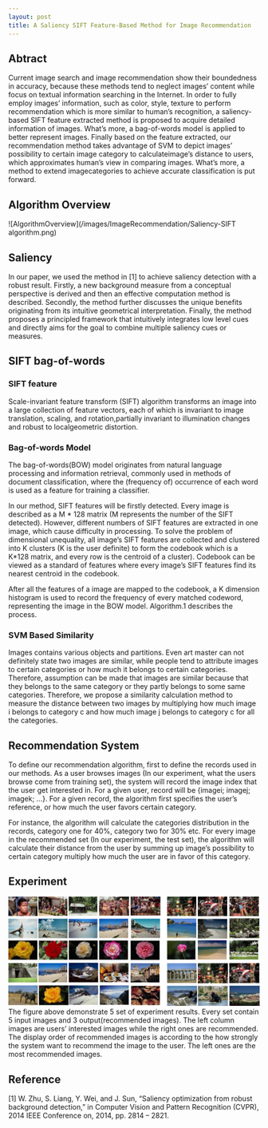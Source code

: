 ```yaml
---
layout: post
title: A Saliency SIFT Feature-Based Method for Image Recommendation
---
```

## Abtract
Current image search and image recommendation show their boundedness in accuracy, because these methods tend to neglect images’ content while focus on textual information searching in the Internet. In order to fully employ images’ information, such as color, style, texture to perform recommendation which is more similar to human’s recognition, a saliency-based SIFT feature extracted method is proposed to acquire detailed information of images. What’s more, a bag-of-words model is applied to better represent images. Finally based on the feature extracted, our recommendation method takes advantage of SVM to depict images’ possibility to certain image category to calculateimage’s distance to users, which approximates human’s view in comparing images. What’s more, a method to extend imagecategories to achieve accurate classification is put forward.


## Algorithm Overview
![AlgorithmOverview](/images/ImageRecommendation/Saliency-SIFT algorithm.png)

## Saliency
In our paper, we used the method in [1] to achieve saliency detection with a robust result. Firstly, a new background measure from a conceptual perspective is derived and then an effective computation method is described. Secondly, the method further discusses the unique benefits originating from its intuitive geometrical interpretation. Finally, the method proposes a principled framework that intuitively integrates low level cues and directly aims for the goal to combine multiple saliency cues or measures.

## SIFT bag-of-words
### SIFT feature
Scale-invariant feature transform (SIFT) algorithm transforms an image into a large collection of feature vectors, each of which is invariant to image translation, scaling, and rotation,partially invariant to illumination changes and robust to localgeometric distortion.

### Bag-of-words Model
The bag-of-words(BOW) model originates from natural language processing and information retrieval, commonly used in methods of document classification, where the (frequency of) occurrence of each word is used as a feature for training a classifier.

In our method, SIFT features will be firstly detected. Every image is described as a M * 128 matrix (M represents the number of the SIFT detected). However, different numbers of SIFT features are extracted in one image, which cause difficulty in processing. To solve the problem of dimensional unequality, all image’s SIFT features are collected and clustered into K clusters (K is the user definite) to form the codebook which is a K*128 matrix, and every row is the centroid of a cluster). Codebook can be viewed as a standard of features where every image’s SIFT features find its nearest centroid in the codebook.

After all the features of a image are mapped to the codebook, a K dimension histogram is used to record the frequency of every matched codeword, representing the image in the BOW model. Algorithm.1 describes the process.

### SVM Based Similarity
Images contains various objects and partitions. Even art master can not definitely state two images are similar, while people tend to attribute images to certain categories or how much it belongs to certain categories. Therefore, assumption can be made that images are similar because that they belongs to the same category or they partly belongs to some same categories. Therefore, we propose a similarity calculation method to measure the distance between two images by multiplying how much image i belongs to category c and how much image j belongs to category c for all the categories.

## Recommendation System
To define our recommendation algorithm, first to define the records used in our methods. As a user browses images (In our experiment, what the users browse come from training set), the system will record the image index that the user get interested in. For a given user, record will be {imagei; imagej; imagek; ...}. For a given record, the algorithm first specifies the user’s reference, or how much the user favors certain category. 

For instance, the algorithm will calculate the categories distribution in the records, category one for 40%, category two for 30% etc. For every image in the recommended set (In our experiment,
the test set), the algorithm will calculate their distance from the user by summing up image’s possibility to certain category multiply how much the user are in favor of this category.

##  Experiment
![ExperimentResult](/images/ImageRecommendation/ExperimentResult.jpg)
The figure above demonstrate 5 set of experiment results. Every set contain 5 input images and 3 output(recommended images). The left column images are users’ interested images while the right ones are recommended. The display order of recommended images is according to the how strongly the system want to recommend the image to the user. The left ones are the most recommended images.

## Reference
[1] W. Zhu, S. Liang, Y. Wei, and J. Sun, “Saliency optimization from robust background detection,” in Computer Vision and Pattern Recognition (CVPR), 2014 IEEE Conference on, 2014, pp. 2814 – 2821.